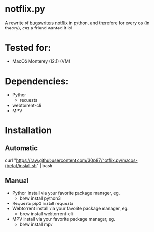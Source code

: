 # notflix.py
A rewrite of [bugswriters](https://www.youtube.com/results?search_query=bugwriter) [notflix](https://github.com/Bugswriter/notflix) in python, and therefore for every os (in theory), cuz a friend wanted it lol


# Tested for:
  - MacOS Monterey (12.1) (VM)



# Dependencies:
- Python
  - requests
- webtorrent-cli
- MPV

# Installation
## Automatic  
  curl "https://raw.githubusercontent.com/30p87/notflix.py/macos-(beta)/install.sh" | bash
## Manual  
- Python
  install via your favorite package manager, eg.  
    - brew install python3
- Requests
  pip3 install requests
- Webtorrent
  install via your favorite package manager, eg.  
    - brew install webtorrent-cli
- MPV
  install via your favorite package manager, eg.  
    - brew install mpv

